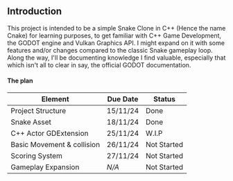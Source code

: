 ## Introduction

This project is intended to be a simple Snake Clone in C++ (Hence the name Cnake) for learning purposes, to get familiar with C++ Game Development, the GODOT engine and Vulkan Graphics API. I might expand on it with some features and/or changes compared to the classic Snake gameplay loop. Along the way, I'll be documenting knowledge I find valuable, especially that which isn't all to clear in say, the official GODOT documentation.

#### The plan
| Element                   | Due Date  | Status        |
| ---                       | ---       | ---           |
| Project Structure         | 15/11/24  | Done          |
| Snake Asset               | 18/11/24  | Done          |
| C++ Actor GDExtension     | 25/11/24  | W.I.P         |
| Basic Movement & collision| 26/11/24  | Not Started   |
| Scoring System            | 27/11/24  | Not Started   |
| Gameplay Expansion        | _N/A_     | Not Started   |
